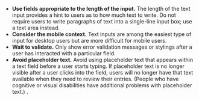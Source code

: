 - **Use fields appropriate to the length of the input.** The length of the text input provides a hint to users as to how much text to write. Do not require users to write paragraphs of text into a single-line input box; use a text area instead.
- **Consider the mobile context.** Text inputs are among the easiest type of input for desktop users but are more difficult for mobile users.
- **Wait to validate.** Only show error validation messages or stylings after a user has interacted with a particular field.
- **Avoid placeholder text.** Avoid using placeholder text that appears within a text field before a user starts typing. If placeholder text is no longer visible after a user clicks into the field, users will no longer have that text available when they need to review their entries. (People who have cognitive or visual disabilities have additional problems with placeholder text.)
.